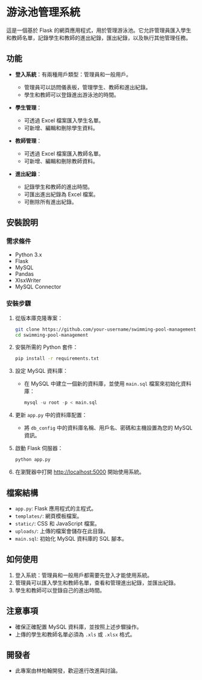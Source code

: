 # 游泳池管理系統

這是一個基於 Flask 的網頁應用程式，用於管理游泳池。它允許管理員匯入學生和教師名單，記錄學生和教師的進出紀錄，匯出紀錄，以及執行其他管理任務。

## 功能

- **登入系統**：有兩種用戶類型：管理員和一般用戶。
  - 管理員可以訪問儀表板，管理學生、教師和進出紀錄。
  - 學生和教師可以登錄進出游泳池的時間。
  
- **學生管理**：
  - 可透過 Excel 檔案匯入學生名單。
  - 可新增、編輯和刪除學生資料。
  
- **教師管理**：
  - 可透過 Excel 檔案匯入教師名單。
  - 可新增、編輯和刪除教師資料。
  
- **進出紀錄**：
  - 記錄學生和教師的進出時間。
  - 可匯出進出紀錄為 Excel 檔案。
  - 可刪除所有進出紀錄。

## 安裝說明

### 需求條件

- Python 3.x
- Flask
- MySQL
- Pandas
- XlsxWriter
- MySQL Connector

### 安裝步驟

1. 從版本庫克隆專案：
    ```bash
    git clone https://github.com/your-username/swimming-pool-management.git
    cd swimming-pool-management
    ```

2. 安裝所需的 Python 套件：
    ```bash
    pip install -r requirements.txt
    ```

3. 設定 MySQL 資料庫：
    - 在 MySQL 中建立一個新的資料庫，並使用 `main.sql` 檔案來初始化資料庫：
      ```sql
      mysql -u root -p < main.sql
      ```

4. 更新 `app.py` 中的資料庫配置：
    - 將 `db_config` 中的資料庫名稱、用戶名、密碼和主機設置為您的 MySQL 資訊。

5. 啟動 Flask 伺服器：
    ```bash
    python app.py
    ```

6. 在瀏覽器中打開 [http://localhost:5000](http://localhost:5000) 開始使用系統。

## 檔案結構

- `app.py`: Flask 應用程式的主程式。
- `templates/`: 網頁模板檔案。
- `static/`: CSS 和 JavaScript 檔案。
- `uploads/`: 上傳的檔案會儲存在此目錄。
- `main.sql`: 初始化 MySQL 資料庫的 SQL 腳本。

## 如何使用

1. 登入系統：管理員和一般用戶都需要先登入才能使用系統。
2. 管理員可以匯入學生和教師名單，查看和管理進出紀錄，並匯出紀錄。
3. 學生和教師可以登錄自己的進出時間。

## 注意事項

- 確保正確配置 MySQL 資料庫，並按照上述步驟操作。
- 上傳的學生和教師名單必須為 `.xls` 或 `.xlsx` 格式。

## 開發者

- 此專案由林柏翰開發，歡迎進行改進與討論。
